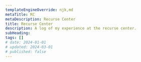 ```yaml
---
templateEngineOverride: njk,md
metaTitle: RC 
metaDescription: Recurse Center
title: Recurse Center
description: A log of my experience at the recurse center. 
subHeading: 
tags: []
# date: 2024-01-01
# updated: 2024-03-01
# published: false
---
```


<div class="col-start-3 col-end-9">

<!-- ### Before RC -->
<!-- I just got admission to join an upcoming batch at [Recurse Center](https://www.recurse.com/) a few days ago and I want to share a log of my experience there. I will be attending for the next 12 weeks and joining remotely

Recently, I developed interest in [Elixir](https://elixir-lang.org/) and I am planning on studying system design for data intensive applications. My general goals are to accomplish  *"A better understanding of elixir "*, *"Familiarity with functional programming"* and *"Get better at building systems"*  in tandem somehow. My approach for now is to work on projects that can help me cover these and I still have no idea what those projects are  or should be. 

I don't know what to expect yet but I am excited about the freedom and chance to work on exciting things while also nervous about meeting new people and setting the right goals, *nervously excited?*


### Day 1
This was a good day! Zulip is a bit overwhelming and I am looking forward to getting a hang of it. That said, we had an intro meeting with the entire batch and some facilitators, then I got the chance to meet a few fellow recursers in a short but fun rotation meet and greet. Meeting people with different interests and goals where each person spoke so fondly of their *niches* with a glow in their eyes is something really special. I met a backend engineer branching into machine learning, a mobile engineer building interesting tools for his daily use, an erlang specialist who loved BEAM (Erlang's virtual machine, the same one which elixir runs on) looking to work with compilers and some system design, another engineer just like me who doesn't know yet what to work on, and an engineer working on interesting things with music synthesizers. 

*Win* - I'm not alone, and I met someone willing to help me debug Elixir code especially if it’s got to do with BEAM and anything low level. -->

